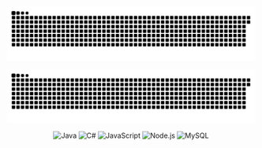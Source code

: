 <div align="center">
  
  ![github contribution grid snake animation](https://raw.githubusercontent.com/don-cryptus/don-cryptus/output/github-contribution-grid-snake-dark.svg#gh-dark-mode-only) 
  
  ![github contribution grid snake animation](https://raw.githubusercontent.com/don-cryptus/don-cryptus/output/github-contribution-grid-snake.svg#gh-light-mode-only)

  <img src="https://img.shields.io/badge/Java-007396?style=for-the-badge&logo=java&logoColor=white" alt="Java" />
  <img src="https://img.shields.io/badge/C%23-239120?style=for-the-badge&logo=c-sharp&logoColor=white" alt="C#" />
  <img src="https://img.shields.io/badge/JavaScript-%23F7DF1E.svg?style=for-the-badge&logo=javascript&logoColor=black" alt="JavaScript" />
  <img src="https://img.shields.io/badge/Node.js-%23339933.svg?style=for-the-badge&logo=node.js&logoColor=white" alt="Node.js" />
  <img src="https://img.shields.io/badge/MySQL-4479A1?style=for-the-badge&logo=mysql&logoColor=white" alt="MySQL" />
  
  <br />
</div>
